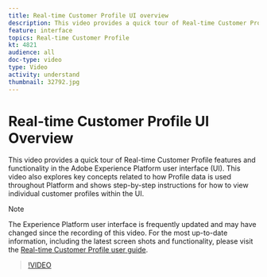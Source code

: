 ```yaml
---
title: Real-time Customer Profile UI overview
description: This video provides a quick tour of Real-time Customer Profile functionality as part of the Adobe Experience Platform user interface.
feature: interface
topics: Real-time Customer Profile
kt: 4821
audience: all
doc-type: video
type: Video
activity: understand
thumbnail: 32792.jpg
---
```


# Real-time Customer Profile UI Overview

This video provides a quick tour of Real-time Customer Profile features and functionality in the Adobe Experience Platform user interface (UI). This video also explores key concepts related to how Profile data is used throughout Platform and shows step-by-step instructions for how to view individual customer profiles within the UI.

>[!NOTE]
>
>The Experience Platform user interface is frequently updated and may have changed since the recording of this video. For the most up-to-date information, including the latest screen shots and functionality, please visit the [Real-time Customer Profile user guide](ui/user-guide.md). 

>[!VIDEO](https://video.tv.adobe.com/v/27251?quality=12)